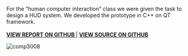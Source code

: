   <link rel="stylesheet" href="{{ site.github.url }}/assets/css/all.css">



<p class="test">
 For the “human computer interaction” class we were given the task to design a HUD system. We developed the prototype in C++ on QT framework. 
<br/> <br/>
 <a href= "https://github.com/malikehsan/hud/blob/master/Report.pdf"><strong> VIEW REPORT ON GITHUB </strong> </a> |  
<a href= "https://github.com/malikehsan/hud/tree/master/HUD%20(COMP%203008)"><strong> VIEW SOURCE ON GITHUB </strong> </a> 
</p>


![comp3008](https://s13.postimg.org/c3vz2085j/Crispy_Icons-_Petras_Nargela.jpg)
